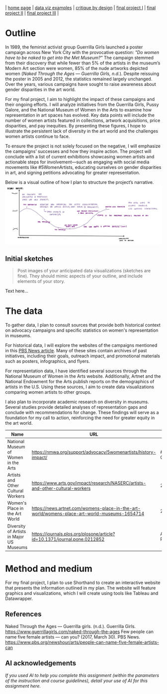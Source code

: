 | [home page](https://belen-tc.github.io/BelenT-dataviz-portfolio/) | [data viz examples](dataviz-examples) | [critique by design](critique-by-design) | [final project I](final-project-part-one) | [final project II](final-project-part-two) | [final project III](final-project-part-three) |


# Outline
In 1989, the feminist activist group Guerrilla Girls launched a poster campaign across New York City with the provocative question: *"Do women have to be naked to get into the Met Museum?"* The campaign stemmed from their discovery that while fewer than 5% of the artists in the museum’s Modern Art section were women, 85% of the nude artworks depicted women (*Naked Through the Ages — Guerrilla Girls, n.d.*). Despite reissuing the poster in 2005 and 2012, the statistics remained largely unchanged. Over the years, various campaigns have sought to raise awareness about gender disparities in the art world.  

For my final project, I aim to highlight the impact of these campaigns and their ongoing efforts. I will analyze initiatives from the Guerrilla Girls, Pussy Galore, and the National Museum of Women in the Arts to examine how representation in art spaces has evolved. Key data points will include the number of women artists featured in collections, artwork acquisitions, price disparities, and pay inequities. By presenting these figures, I hope to illustrate the persistent lack of diversity in the art world and the challenges women artists continue to face.  

To ensure the project is not solely focused on the negative, I will emphasize the campaigns’ successes and how they inspire action. The project will conclude with a list of current exhibitions showcasing women artists and actionable steps for involvement—such as engaging with social media movements like #5WomenArtists, educating ourselves on gender disparities in art, and signing petitions advocating for greater representation.  

Below is a visual outline of how I plan to structure the project’s narrative.
![visual outline](https://github.com/Belen-TC/BelenT-dataviz-portfolio/blob/main/Visual%20Outline.jpg) 

## Initial sketches
> Post images of your anticipated data visualizations (sketches are fine). They should mimic aspects of your outline, and include elements of your story.  

Text here...

# The data
To gather data, I plan to consult sources that provide both historical context on advocacy campaigns and specific statistics on women's representation in museums.  

For historical data, I will explore the websites of the campaigns mentioned in this [PBS News article](https://www.pbs.org/newshour/arts/people-can-name-five-female-artists-can). Many of these sites contain archives of past initiatives, including their goals, outreach impact, and promotional materials such as posters, infographics, and flyers.  

For representation data, I have identified several sources through the National Museum of Women in the Arts website. Additionally, Artnet and the National Endowment for the Arts publish reports on the demographics of artists in the U.S. Using these sources, I aim to create data visualizations comparing women artists to other groups.  

I also plan to incorporate academic research on diversity in museums. Several studies provide detailed analyses of representation gaps and conclude with recommendations for change. These findings will serve as a foundation for my call to action, reinforcing the need for greater equity in the art world.

| Name | URL | Description |
|------|-----|-------------|
|  National Museum of Women in the Arts    |https://nmwa.org/support/advocacy/5womenartists/history-impact/     |       #5WomenArtists Campaign      |
|  Artists and Other Cultural Workers   | https://www.arts.gov/impact/research/NASERC/artists-and-other-cultural-workers    |    2022 Report         |
|  Women's Place in the Art World    | https://news.artnet.com/womens-place-in-the-art-world/womens-place-art-world-museums-1654714    |    2018 Report         |
|  Diversity of Artists in Major US Museums    | https://journals.plos.org/plosone/article?id=10.1371/journal.pone.0212852    |    Academic Research Paper         |

# Method and medium
For my final project, I plan to use Shorthand to create an interactive website that presents the information outlined in my plan. The website will feature graphics and visualizations, which I will create using tools like Tableau and Datawrapper.

## References
Naked Through the Ages — Guerrilla girls. (n.d.). Guerrilla Girls. https://www.guerrillagirls.com/naked-through-the-ages 
Few people can name five female artists — can you? (2017, March 30). PBS News. https://www.pbs.org/newshour/arts/people-can-name-five-female-artists-can

## AI acknowledgements
_If you used AI to help you complete this assignment (within the parameters of the instruction and course guidelines), detail your use of AI for this assignment here._
